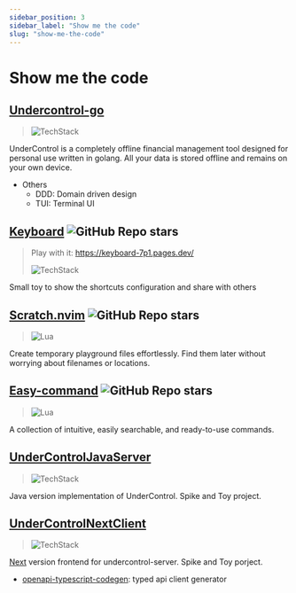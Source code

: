 ```yaml
---
sidebar_position: 3
sidebar_label: "Show me the code"
slug: "show-me-the-code"
---
```


# Show me the code

## [Undercontrol-go](https://github.com/LintaoAmons/undercontrol-go)
> ![TechStack](https://skillicons.dev/icons?i=go,sqlite,docker)

UnderControl is a completely offline financial management tool designed for personal use written in golang. All your data is stored offline and remains on your own device.

- Others
  - DDD: Domain driven design
  - TUI: Terminal UI
 
## [Keyboard](https://github.com/LintaoAmons/Keyboard) ![GitHub Repo stars](https://img.shields.io/github/stars/LintaoAmons/Keyboard?style=social)
> Play with it: https://keyboard-7p1.pages.dev/
> 
> ![TechStack](https://skillicons.dev/icons?i=typescript,react)

Small toy to show the shortcuts configuration and share with others


## [Scratch.nvim](https://github.com/LintaoAmons/scratch.nvim) ![GitHub Repo stars](https://img.shields.io/github/stars/LintaoAmons/Scratch.nvim?style=social)
> ![Lua](https://skillicons.dev/icons?i=lua)

Create temporary playground files effortlessly. Find them later without worrying about filenames or locations.


## [Easy-command](https://github.com/LintaoAmons/easy-commands.nvim) ![GitHub Repo stars](https://img.shields.io/github/stars/LintaoAmons/easy-commands.nvim?style=social)
> ![Lua](https://skillicons.dev/icons?i=lua)

A collection of intuitive, easily searchable, and ready-to-use commands.


## [UnderControlJavaServer](https://github.com/LintaoAmons/UnderControlJavaServer)
> ![TechStack](https://skillicons.dev/icons?i=kotlin,java,maven,postgres,jenkins,docker,mongodb)

Java version implementation of UnderControl. Spike and Toy project.


## [UnderControlNextClient](https://github.com/LintaoAmons/UnderControlNextClient)
> ![TechStack](https://skillicons.dev/icons?i=typescript,react,tailwindcss)

[Next](https://nextjs.org/) version frontend for undercontrol-server. Spike and Toy porject.

- [openapi-typescript-codegen](https://github.com/ferdikoomen/openapi-typescript-codegen): typed api client generator

